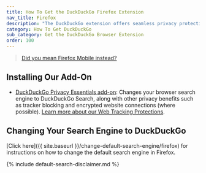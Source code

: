 ```yaml
---
title: How To Get the DuckDuckGo Firefox Extension
nav_title: Firefox
description: "The DuckDuckGo extension offers seamless privacy protection for your browser: tracker blocking, cookie protection, private search, email protection, and more."
category: How To Get DuckDuckGo
sub_category: Get the DuckDuckGo Browser Extension
order: 100
---
```


> <a class="btn" href="{{ site.baseurl }}/mobile/firefox-android">Did you mean Firefox Mobile instead?</a>

## Installing Our Add-On

-   [DuckDuckGo Privacy Essentials add-on](https://addons.mozilla.org/firefox/addon/duckduckgo-for-firefox/): Changes your browser search engine to DuckDuckGo Search, along with other privacy benefits such as tracker blocking and encrypted website connections (where possible). <a href="{{ site.baseurl }}/privacy/web-tracking-protections">Learn more about our Web Tracking Protections</a>.

## Changing Your Search Engine to DuckDuckGo

[Click here]({{ site.baseurl }}/change-default-search-engine/firefox) for instructions on how to change the default search engine in Firefox.

{% include default-search-disclaimer.md %}

